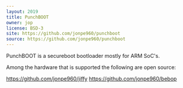 ```yaml
---
layout: 2019
title: PunchBOOT
owner: jop
license: BSD-3
site: https://github.com/jonpe960/punchboot
source: https://github.com/jonpe960/punchboot
---
```


PunchBOOT is a secureboot bootloader mostly for ARM SoC's.

Among the hardware that is supported the following are open source:

https://github.com/jonpe960/jiffy
https://github.com/jonpe960/bebop

